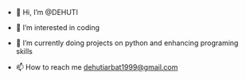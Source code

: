 - 👋 Hi, I’m @DEHUTI
- 👀 I’m interested in coding
- 🌱 I’m currently doing projects on python and enhancing programing skills

- 📫 How to reach me dehutiarbat1999@gmail.com

<!---
DEHUTI/DEHUTI is a ✨ special ✨ repository because its `README.md` (this file) appears on your GitHub profile.
You can click the Preview link to take a look at your changes.
--->
